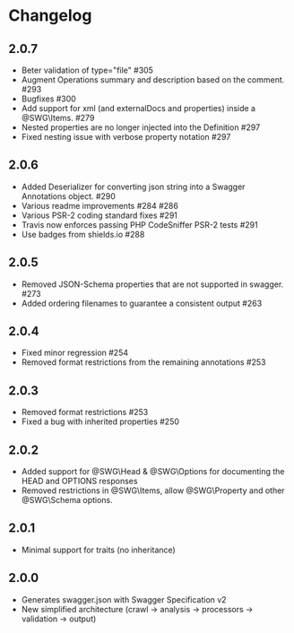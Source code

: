 # Changelog


## 2.0.7

 - Beter validation of type="file" #305
 - Augment Operations summary and description based on the comment. #293
 - Bugfixes #300
 - Add support for xml (and externalDocs and properties) inside a @SWG\Items. #279
 - Nested properties are no longer injected into the Definition #297
 - Fixed nesting issue with verbose property notation #297

## 2.0.6

 - Added Deserializer for converting json string into a Swagger Annotations object. #290
 - Various readme improvements #284 #286
 - Various PSR-2 coding standard fixes #291
 - Travis now enforces passing PHP CodeSniffer PSR-2 tests #291
 - Use badges from shields.io #288

## 2.0.5

 - Removed JSON-Schema properties that are not supported in swagger. #273
 - Added ordering filenames to guarantee a consistent output #263

## 2.0.4

 - Fixed minor regression #254
 - Removed format restrictions from the remaining annotations #253

## 2.0.3

 - Removed format restrictions #253
 - Fixed a bug with inherited properties #250

## 2.0.2

 - Added support for @SWG\Head & @SWG\Options for documenting the HEAD and OPTIONS responses
 - Removed restrictions in @SWG\Items, allow @SWG\Property and other @SWG\Schema options.

## 2.0.1

 - Minimal support for traits (no inheritance)  

## 2.0.0

 - Generates swagger.json with Swagger Specification v2
 - New simplified architecture (crawl -> analysis -> processors -> validation -> output)
